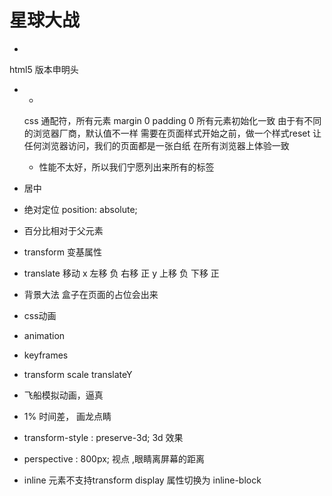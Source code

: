 # 星球大战

- <!DOCTYPE html>
 html5 版本申明头
- *
  css 通配符，所有元素
  margin 0 padding 0 所有元素初始化一致
  由于有不同的浏览器厂商，默认值不一样
  需要在页面样式开始之前，做一个样式reset 让任何浏览器访问，我们的页面都是一张白纸
  在所有浏览器上体验一致 

  * 性能不太好，所以我们宁愿列出来所有的标签

- 居中
 - 绝对定位 position: absolute;
  - 百分比相对于父元素
 - transform 变基属性
  - translate 移动
    x   左移  负 右移 正
    y   上移  负 下移 正
 - 背景大法 盒子在页面的占位会出来

- css动画
 - animation
 - keyframes
 - transform scale  translateY 
 - 飞船模拟动画，逼真
 - 1% 时间差， 画龙点睛
 - transform-style : preserve-3d;  3d 效果
 - perspective : 800px; 视点 ,眼睛离屏幕的距离

 - inline 元素不支持transform display 属性切换为 inline-block
  